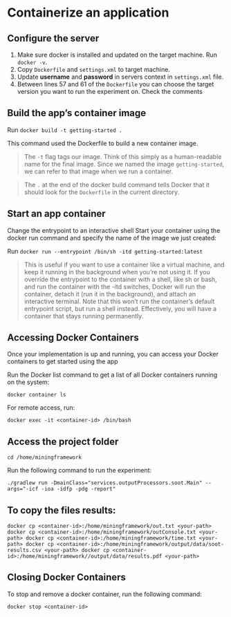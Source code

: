 # Containerize an application

## Configure the server

1. Make sure docker is installed and updated on the target machine. Run `docker -v`.
2. Copy `Dockerfile` and `settings.xml` to target machine.
3. Update **username** and **password** in servers context in `settings.xml` file.
4. Between lines 57 and 61 of the `Dockerfile` you can choose the target version you want to run the experiment on. Check the comments

## Build the app’s container image

Run `docker build -t getting-started .`

This command used the Dockerfile to build a new container image.

> The `-t` flag tags our image. Think of this simply as a human-readable name for the final image. Since we named the image `getting-started`, we can refer to that image when we run a container.

> The `.` at the end of the docker build command tells Docker that it should look for the `Dockerfile` in the current directory.

## Start an app container

Change the entrypoint to an interactive shell
Start your container using the docker run command and specify the name of the image we just created:

Run `docker run --entrypoint /bin/sh -itd getting-started:latest`

> This is useful if you want to use a container like a virtual machine, and keep it running in the background when you’re not using it. If you override the entrypoint to the container with a shell, like sh or bash, and run the container with the -itd switches, Docker will run the container, detach it (run it in the background), and attach an interactive terminal. Note that this won’t run the container’s default entrypoint script, but run a shell instead. Effectively, you will have a container that stays running permanently.

## Accessing Docker Containers

Once your implementation is up and running, you can access your Docker containers to get started using the app

Run the Docker list command to get a list of all Docker containers running on the system:

`docker container ls`

For remote access, run:

`docker exec -it <container-id> /bin/bash`

## Access the project folder

`cd /home/miningframework`

Run the following command to run the experiment:

`./gradlew run -DmainClass="services.outputProcessors.soot.Main" --args="-icf -ioa -idfp -pdg -report"`

## To copy the files results:

`docker cp <container-id>:/home/miningframework/out.txt <your-path>
docker cp <container-id>:/home/miningframework/outConsole.txt <your-path>
docker cp <container-id>:/home/miningframework/time.txt <your-path>
docker cp <container-id>:/home/miningframework/output/data/soot-results.csv <your-path>
docker cp <container-id>:/home/miningframework//output/data/results.pdf <your-path>`


## Closing Docker Containers

To stop and remove a docker container, run the following command:

`docker stop <container-id>`
